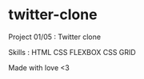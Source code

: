 # twitter-clone
Project 01/05 : Twitter clone 

Skills : 
HTML 
CSS 
FLEXBOX 
CSS GRID 

Made with love <3 
